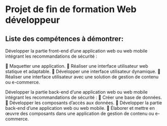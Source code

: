 # Projet de fin de formation Web développeur

## Liste des compétences à démontrer: 

Développer la partie front-end d’une application web ou web mobile
intégrant les recommandations de sécurité :

   Maquetter une application.
   Réaliser une interface utilisateur web statique et adaptable.
   Développer une interface utilisateur dynamique.
   Réaliser une interface utilisateur avec une solution de gestion de
  contenu ou e-commerce.
  
Développer la partie back-end d’une application web ou web mobile
intégrant les recommandations de sécurité :
   Créer une base de données.
   Développer les composants d’accès aux données.
   Développer la partie back-end d’une application web ou web
  mobile.
   Élaborer et mettre en œuvre des composants dans une
  application de gestion de contenu ou e-commerce.

